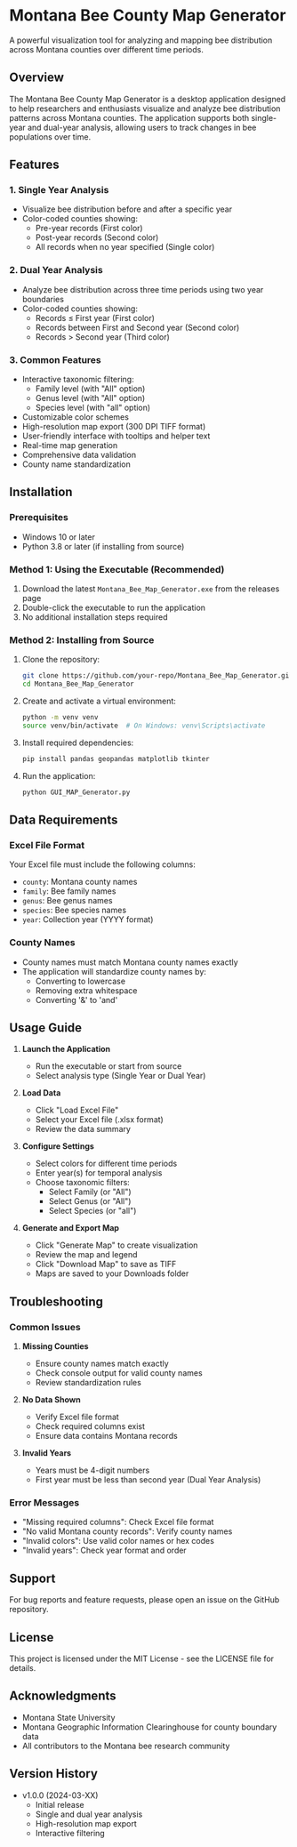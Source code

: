 # Montana Bee County Map Generator

A powerful visualization tool for analyzing and mapping bee distribution across Montana counties over different time periods.

## Overview

The Montana Bee County Map Generator is a desktop application designed to help researchers and enthusiasts visualize and analyze bee distribution patterns across Montana counties. The application supports both single-year and dual-year analysis, allowing users to track changes in bee populations over time.

## Features

### 1. Single Year Analysis
- Visualize bee distribution before and after a specific year
- Color-coded counties showing:
  - Pre-year records (First color)
  - Post-year records (Second color)
  - All records when no year specified (Single color)

### 2. Dual Year Analysis
- Analyze bee distribution across three time periods using two year boundaries
- Color-coded counties showing:
  - Records ≤ First year (First color)
  - Records between First and Second year (Second color)
  - Records > Second year (Third color)

### 3. Common Features
- Interactive taxonomic filtering:
  - Family level (with "All" option)
  - Genus level (with "All" option)
  - Species level (with "all" option)
- Customizable color schemes
- High-resolution map export (300 DPI TIFF format)
- User-friendly interface with tooltips and helper text
- Real-time map generation
- Comprehensive data validation
- County name standardization

## Installation

### Prerequisites
- Windows 10 or later
- Python 3.8 or later (if installing from source)

### Method 1: Using the Executable (Recommended)
1. Download the latest `Montana_Bee_Map_Generator.exe` from the releases page
2. Double-click the executable to run the application
3. No additional installation steps required

### Method 2: Installing from Source
1. Clone the repository:
   ```bash
   git clone https://github.com/your-repo/Montana_Bee_Map_Generator.git
   cd Montana_Bee_Map_Generator
   ```

2. Create and activate a virtual environment:
   ```bash
   python -m venv venv
   source venv/bin/activate  # On Windows: venv\Scripts\activate
   ```

3. Install required dependencies:
   ```bash
   pip install pandas geopandas matplotlib tkinter
   ```

4. Run the application:
   ```bash
   python GUI_MAP_Generator.py
   ```

## Data Requirements

### Excel File Format
Your Excel file must include the following columns:
- `county`: Montana county names
- `family`: Bee family names
- `genus`: Bee genus names
- `species`: Bee species names
- `year`: Collection year (YYYY format)

### County Names
- County names must match Montana county names exactly
- The application will standardize county names by:
  - Converting to lowercase
  - Removing extra whitespace
  - Converting '&' to 'and'

## Usage Guide

1. **Launch the Application**
   - Run the executable or start from source
   - Select analysis type (Single Year or Dual Year)

2. **Load Data**
   - Click "Load Excel File"
   - Select your Excel file (.xlsx format)
   - Review the data summary

3. **Configure Settings**
   - Select colors for different time periods
   - Enter year(s) for temporal analysis
   - Choose taxonomic filters:
     - Select Family (or "All")
     - Select Genus (or "All")
     - Select Species (or "all")

4. **Generate and Export Map**
   - Click "Generate Map" to create visualization
   - Review the map and legend
   - Click "Download Map" to save as TIFF
   - Maps are saved to your Downloads folder

## Troubleshooting

### Common Issues
1. **Missing Counties**
   - Ensure county names match exactly
   - Check console output for valid county names
   - Review standardization rules

2. **No Data Shown**
   - Verify Excel file format
   - Check required columns exist
   - Ensure data contains Montana records

3. **Invalid Years**
   - Years must be 4-digit numbers
   - First year must be less than second year (Dual Year Analysis)

### Error Messages
- "Missing required columns": Check Excel file format
- "No valid Montana county records": Verify county names
- "Invalid colors": Use valid color names or hex codes
- "Invalid years": Check year format and order

## Support

For bug reports and feature requests, please open an issue on the GitHub repository.

## License

This project is licensed under the MIT License - see the LICENSE file for details.

## Acknowledgments

- Montana State University
- Montana Geographic Information Clearinghouse for county boundary data
- All contributors to the Montana bee research community

## Version History

- v1.0.0 (2024-03-XX)
  - Initial release
  - Single and dual year analysis
  - High-resolution map export
  - Interactive filtering